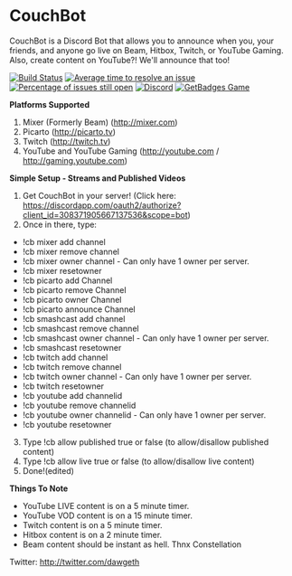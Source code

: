 # CouchBot
CouchBot is a Discord Bot that allows you to announce when you, your friends, and anyone go live on Beam, Hitbox, Twitch, or YouTube Gaming. Also, create content on YouTube?! We'll announce that too!

[![Build Status](https://ci.appveyor.com/api/projects/status/guyesaow5cft6e0g/branch/master?svg=true)](https://ci.appveyor.com/project/dawgeth/couchbot) [![Average time to resolve an issue](http://isitmaintained.com/badge/resolution/dawgeth/CouchBot.svg)](http://isitmaintained.com/project/dawgeth/CouchBot "Average time to resolve an issue") [![Percentage of issues still open](http://isitmaintained.com/badge/open/dawgeth/CouchBot.svg)](http://isitmaintained.com/project/dawgeth/CouchBot "Percentage of issues still open") [![Discord](https://discordapp.com/api/guilds/263688866978988032/widget.png)](http://discord.couchbot.io) [![GetBadges Game](https://dawgeth-couchbot.getbadges.io/shield/company/dawgeth-couchbot)](https://dawgeth-couchbot.getbadges.io/?ref=shield-game)

**Platforms Supported**
1. Mixer (Formerly Beam) (http://mixer.com)
2. Picarto (http://picarto.tv)
3. Twitch (http://twitch.tv)
4. YouTube and YouTube Gaming (http://youtube.com / http://gaming.youtube.com)

**Simple Setup - Streams and Published Videos**

1. Get CouchBot in your server! (Click here: https://discordapp.com/oauth2/authorize?client_id=308371905667137536&scope=bot)
2. Once in there, type:
* !cb mixer add channel
* !cb mixer remove channel
* !cb mixer owner channel - Can only have 1 owner per server.
* !cb mixer resetowner
* !cb picarto add Channel
* !cb picarto remove Channel
* !cb picarto owner Channel
* !cb picarto announce Channel
* !cb smashcast add channel
* !cb smashcast remove channel
* !cb smashcast owner channel - Can only have 1 owner per server.
* !cb smashcast resetowner
* !cb twitch add channel
* !cb twitch remove channel
* !cb twitch owner channel - Can only have 1 owner per server.
* !cb twitch resetowner
* !cb youtube add channelid
* !cb youtube remove channelid
* !cb youtube owner channelid - Can only have 1 owner per server.
* !cb youtube resetowner
3. Type !cb allow published true or false (to allow/disallow published content)
4. Type !cb allow live true or false (to allow/disallow live content)
5. Done!(edited)

**Things To Note**

- YouTube LIVE content is on a 5 minute timer. 
- YouTube VOD content is on a 15 minute timer.
- Twitch content is on a 5 minute timer.
- Hitbox content is on a 2 minute timer.
- Beam content should be instant as hell. Thnx Constellation

Twitter: http://twitter.com/dawgeth

